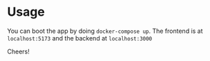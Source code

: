 # Usage

You can boot the app by doing `docker-compose up`.
The frontend is at `localhost:5173` and the backend at `localhost:3000`

Cheers!
